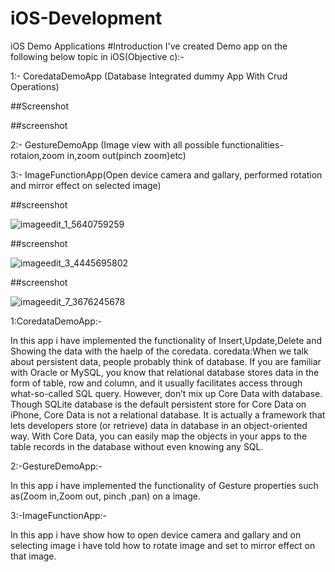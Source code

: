 # iOS-Development
iOS Demo Applications
#Introduction
I've created Demo app on the following below topic in iOS(Objective c):-

1:- CoredataDemoApp (Database Integrated dummy App With Crud Operations)

##Screenshot




##screenshot


2:- GestureDemoApp (Image view with all possible functionalities-rotaion,zoom in,zoom out(pinch zoom)etc)

3:- ImageFunctionApp(Open device camera and gallary, performed rotation and mirror effect on selected image)

##screenshot

![imageedit_1_5640759259](https://cloud.githubusercontent.com/assets/24600522/21347563/2cbbadbe-c6cf-11e6-9eae-9a790a5bc9a7.png)

##screenshot

![imageedit_3_4445695802](https://cloud.githubusercontent.com/assets/24600522/21347574/3eaeed06-c6cf-11e6-9867-91d1f7747536.png)

##screenshot

![imageedit_7_3676245678](https://cloud.githubusercontent.com/assets/24600522/21347591/50b7dba2-c6cf-11e6-8715-2cd9e5d726aa.png)

1:CoredataDemoApp:-

In this app i have implemented the functionality of  Insert,Update,Delete and Showing the data with the haelp of the coredata.  coredata:When we talk about persistent data, people probably think of database. If you are familiar with Oracle or MySQL, you know that relational database stores data in the form of table, row and column, and it usually facilitates access through what-so-called SQL query. However, don’t mix up Core Data with database. Though SQLite database is the default persistent store for Core Data on iPhone, Core Data is not a relational database. It is actually a framework that lets developers store (or retrieve) data in database in an object-oriented way. With Core Data, you can easily map the objects in your apps to the table records in the database without even knowing any SQL.

2:-GestureDemoApp:-

In this app i have implemented the functionality of Gesture properties such as(Zoom in,Zoom out, pinch ,pan) on a image.

3:-ImageFunctionApp:-

In this app i have show how to open device camera and gallary and on selecting image i have told how to rotate image and set to mirror effect on that image. 


